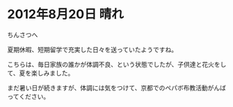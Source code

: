 ﻿# 2012年8月20日 晴れ

ちんさつへ

夏期休暇、短期留学で充実した日々を送っていたようですね。

こちらは、毎日家族の誰かが体調不良、という状態でしたが、子供達と花火をして、夏を楽しみました。

まだ暑い日が続きますが、体調には気をつけて、京都でのペパボ布教活動がんばってください。
